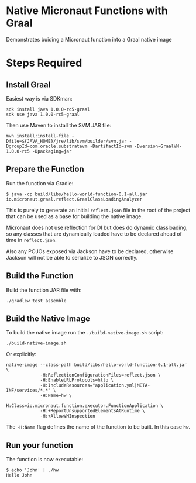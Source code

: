 # Native Micronaut Functions with Graal

Demonstrates buiding a Micronaut function into a Graal native image

# Steps Required

## Install Graal

Easiest way is via SDKman:

```
sdk install java 1.0.0-rc5-graal
sdk use java 1.0.0-rc5-graal
```

Then use Maven to install the SVM JAR file:

```
mvn install:install-file -Dfile=${JAVA_HOME}/jre/lib/svm/builder/svm.jar -DgroupId=com.oracle.substratevm -DartifactId=svm -Dversion=GraalVM-1.0.0-rc5 -Dpackaging=jar
```

## Prepare the Function

Run the function via Gradle:

```
$ java -cp build/libs/hello-world-function-0.1-all.jar io.micronaut.graal.reflect.GraalClassLoadingAnalyzer 
```

This is purely to generate an initial `reflect.json` file in the root of the project that can be used as a base for building the native image.

Micronaut does not use reflection for DI but does do dynamic classloading, so any classes that are dynamically loaded have to be declared ahead of time in `reflect.json`.

Also any POJOs exposed via Jackson have to be declared, otherwise Jackson will not be able to serialize to JSON correctly.

## Build the Function

Build the function JAR file with:

```
./gradlew test assemble
```

## Build the Native Image

To build the native image run the `./build-native-image.sh` script:

```
./build-native-image.sh
```

Or explicitly:

```
native-image --class-path build/libs/hello-world-function-0.1-all.jar \
             -H:ReflectionConfigurationFiles=reflect.json \
             -H:EnableURLProtocols=http \
             -H:IncludeResources="application.yml|META-INF/services/*.*" \
             -H:Name=hw \
             -H:Class=io.micronaut.function.executor.FunctionApplication \
             -H:+ReportUnsupportedElementsAtRuntime \
             -H:+AllowVMInspection
```

The `-H:Name` flag defines the name of the function to be built. In this case `hw`.

## Run your function

The function is now executable:

```
$ echo 'John' | ./hw 
Hello John
```
